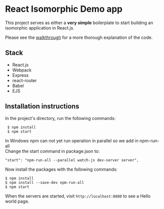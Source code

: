 # React Isomorphic Demo app

This project serves as either a **very simple** boilerplate to start building an isomorphic application in React.js.

Please see the [walkthrough](http://seanamarasinghe.com/developer/javascript/isophormic-javascript/) for a more thorough explanation of the code.

## Stack

- React.js
- Webpack
- Express
- react-router
- Babel
- EJS

## Installation instructions

 In the project's directory, run the following commands:
```
 $ npm install
 $ npm start
```

In Windows npm can not yet run operation in parallel so we add in npm-run-all<br />
Change the start command in package.json to:<br />

```
"start": "npm-run-all --parallel watch-js dev-server server",
```
Now install the packages with the following commands:

```
$ npm install
$ npm install --save-dev npm-run-all
$ npm start
```

When the servers are started, visit `http://localhost:8080` to see a Hello world page.
